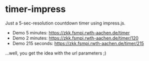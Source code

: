 # timer-impress
Just a 5-sec-resolution countdown timer using impress.js.

  * Demo 5 minutes: https://zkk.fsmpi.rwth-aachen.de/timer
  * Demo 2 minutes: https://zkk.fsmpi.rwth-aachen.de/timer/120
  * Demo 215 seconds: https://zkk.fsmpi.rwth-aachen.de/timer/215

...well, you get the idea with the url parameters ;)
